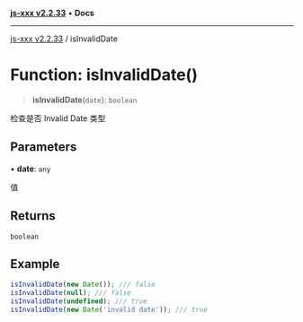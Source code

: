[**js-xxx v2.2.33**](../README.md) • **Docs**

***

[js-xxx v2.2.33](../README.md) / isInvalidDate

# Function: isInvalidDate()

> **isInvalidDate**(`date`): `boolean`

检查是否 Invalid Date 类型

## Parameters

• **date**: `any`

值

## Returns

`boolean`

## Example

```ts
isInvalidDate(new Date()); /// false
isInvalidDate(null); /// false
isInvalidDate(undefined); /// true
isInvalidDate(new Date('invalid date')); /// true
```
